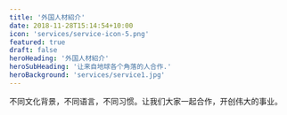 ```yaml
---
title: '外国人材紹介'
date: 2018-11-28T15:14:54+10:00
icon: 'services/service-icon-5.png'
featured: true
draft: false
heroHeading: '外国人材紹介'
heroSubHeading: '让来自地球各个角落的人合作.'
heroBackground: 'services/service1.jpg'
---
```


不同文化背景，不同语言，不同习惯。让我们大家一起合作，开创伟大的事业。
